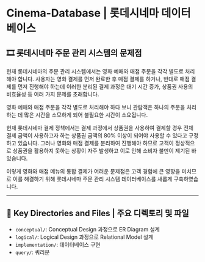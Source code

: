 # **Cinema-Database** | 롯데시네마 데이터베이스

## 🎞️ 롯데시네마 주문 관리 시스템의 문제점

현재 롯데시네마의 주문 관리 시스템에서는 영화 예매와 매점 주문을 각각 별도로 처리해야 합니다. 사용자는 영화 결제를 먼저 완료한 후 매점 결제를 하거나, 반대로 매점 결제를 먼저 진행해야 하는데 이러한 분리된 결제 과정은 대기 시간 증가, 상품권 사용의 비효율성 등 여러 가지 문제를 초래합니다.

영화 예매와 매점 주문을 각각 별도로 처리해야 하다 보니 관람객은 하나의 주문을 처리하는 데 많은 시간을 소모하게 되어 불필요한 시간이 소요됩니다.

현재 롯데시네마 결제 정책에서는 결제 과정에서 상품권을 사용하여 결제할 경우 전체 결제 금액이 사용하고자 하는 상품권 금액의 80% 이상이 되어야 사용할 수 있다고 규정하고 있습니다. 그러나 영화와 매점 결제를 분리하여 진행해야 하므로 고객이 정상적으로 상품권을 활용하지 못하는 상황이 자주 발생하고 이로 인해 소비자 불만이 제기된 바 있습니다.

이렇게 영화와 매점 메뉴의 통합 결제가 어려운 문제점은 고객 경험에 큰 영향을 미치므로 이를 해결하기 위해 롯데시네마 주문 관리 시스템 데이터베이스를 새롭게 구축하였습니다.

---

## 📁 **Key Directories and Files | 주요 디렉토리 및 파일**

- `conceptual/`: Conceptual Design 과정으로 ER Diagram 설계
- `logical/`: Logical Design 과정으로 Relational Model 설계
- `implementation/`: 데이터베이스 구현
- `query/`: 쿼리문
